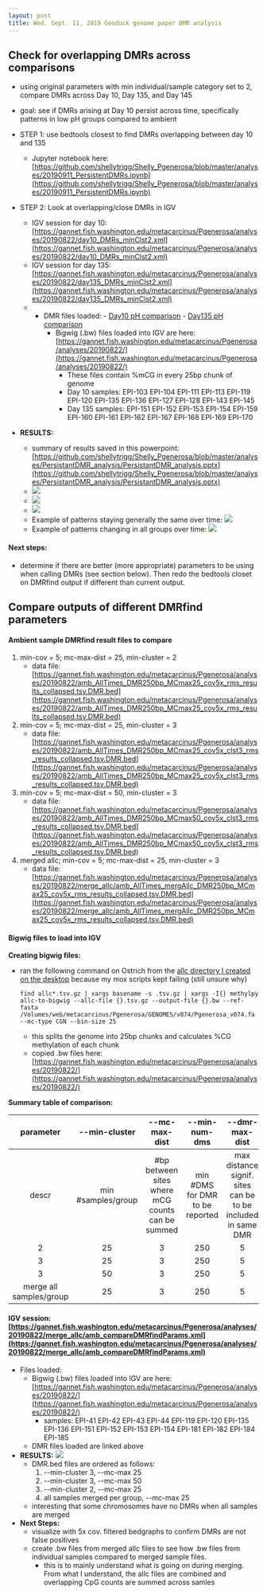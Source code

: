 ```yaml
---
layout: post
title: Wed. Sept. 11, 2019 Geoduck genome paper DMR analysis
---
```


## Check for overlapping DMRs across comparisons

- using original parameters with min individual/sample category set to 2, compare DMRs across Day 10, Day 135, and Day 145
- goal: see if DMRs arising at Day 10 persist across time, specifically patterns in low pH groups compared to ambient

- STEP 1: use bedtools closest to find DMRs overlapping between day 10 and 135
	- Jupyter notebook here: [https://github.com/shellytrigg/Shelly_Pgenerosa/blob/master/analyses/20190911_PersistentDMRs.ipynb](https://github.com/shellytrigg/Shelly_Pgenerosa/blob/master/analyses/20190911_PersistentDMRs.ipynb)
- STEP 2: Look at overlapping/close DMRs in IGV
	- IGV session for day 10: [https://gannet.fish.washington.edu/metacarcinus/Pgenerosa/analyses/20190822/day10_DMRs_minClst2.xml](https://gannet.fish.washington.edu/metacarcinus/Pgenerosa/analyses/20190822/day10_DMRs_minClst2.xml)
	- IGV session for day 135: [https://gannet.fish.washington.edu/metacarcinus/Pgenerosa/analyses/20190822/day135_DMRs_minClst2.xml](https://gannet.fish.washington.edu/metacarcinus/Pgenerosa/analyses/20190822/day135_DMRs_minClst2.xml)
	- - DMR files loaded: 
			- [Day10 pH comparison](https://gannet.fish.washington.edu/metacarcinus/Pgenerosa/analyses/20190822/day10_AllpH_DMR250bp_MCmax25_cov5x_rms_results_collapsed.tsv.DMR.bed)
			- [Day135 pH comparison](https://gannet.fish.washington.edu/metacarcinus/Pgenerosa/analyses/20190822/day135_AllpH_DMR250bp_MCmax25_cov5x_rms_results_collapsed.tsv.DMR.bed)
		- Bigwig (.bw) files loaded into IGV are here: [https://gannet.fish.washington.edu/metacarcinus/Pgenerosa/analyses/20190822/](https://gannet.fish.washington.edu/metacarcinus/Pgenerosa/analyses/20190822/)
			-  These files contain %mCG in every 25bp chunk of genome
			-  Day 10 samples: EPI-103 EPI-104 EPI-111 EPI-113 EPI-119 EPI-120 EPI-135 EPI-136 EPI-127 EPI-128 EPI-143 EPI-145
			-  Day 135 samples: EPI-151 EPI-152 EPI-153 EPI-154 EPI-159 EPI-160 EPI-161 EPI-162 EPI-167 EPI-168 EPI-169 EPI-170
- **RESULTS:**
	- summary of results saved in this powerpoint: [https://github.com/shellytrigg/Shelly_Pgenerosa/blob/master/analyses/PersistantDMR_analysis/PersistantDMR_analysis.pptx](https://github.com/shellytrigg/Shelly_Pgenerosa/blob/master/analyses/PersistantDMR_analysis/PersistantDMR_analysis.pptx)
	- [![](https://raw.githubusercontent.com/shellytrigg/Shelly_Pgenerosa/master/analyses/PersistantDMR_analysis/Slide1.jpeg)](https://raw.githubusercontent.com/shellytrigg/Shelly_Pgenerosa/master/analyses/PersistantDMR_analysis/Slide1.jpeg)
	- [![](https://raw.githubusercontent.com/shellytrigg/Shelly_Pgenerosa/master/analyses/PersistantDMR_analysis/Slide2.jpeg)](https://raw.githubusercontent.com/shellytrigg/Shelly_Pgenerosa/master/analyses/PersistantDMR_analysis/Slide2.jpeg)
	- [![](https://raw.githubusercontent.com/shellytrigg/Shelly_Pgenerosa/master/analyses/PersistantDMR_analysis/Slide3.jpeg)](https://raw.githubusercontent.com/shellytrigg/Shelly_Pgenerosa/master/analyses/PersistantDMR_analysis/Slide3.jpeg)
	- Example of patterns staying generally the same over time: [![](https://raw.githubusercontent.com/shellytrigg/Shelly_Pgenerosa/master/analyses/PersistantDMR_analysis/Slide4.jpeg)](https://raw.githubusercontent.com/shellytrigg/Shelly_Pgenerosa/master/analyses/PersistantDMR_analysis/Slide4.jpeg)
	- Example of patterns changing in all groups over time: [![](https://raw.githubusercontent.com/shellytrigg/Shelly_Pgenerosa/master/analyses/PersistantDMR_analysis/Slide5.jpeg)](https://raw.githubusercontent.com/shellytrigg/Shelly_Pgenerosa/master/analyses/PersistantDMR_analysis/Slide5.jpeg)

#### Next steps: 
- determine if there are better (more appropriate) parameters to be using when calling DMRs (see section below). Then redo the bedtools closet on DMRfind output if different than current output.


## Compare outputs of different DMRfind parameters

#### Ambient sample DMRfind result files to compare
1. min-cov = 5; mc-max-dist = 25, min-cluster = 2 
	- data file: [https://gannet.fish.washington.edu/metacarcinus/Pgenerosa/analyses/20190822/amb_AllTimes_DMR250bp_MCmax25_cov5x_rms_results_collapsed.tsv.DMR.bed](https://gannet.fish.washington.edu/metacarcinus/Pgenerosa/analyses/20190822/amb_AllTimes_DMR250bp_MCmax25_cov5x_rms_results_collapsed.tsv.DMR.bed) 
2. min-cov = 5; mc-max-dist = 25, min-cluster = 3 
	- data file: [https://gannet.fish.washington.edu/metacarcinus/Pgenerosa/analyses/20190822/amb_AllTimes_DMR250bp_MCmax25_cov5x_clst3_rms_results_collapsed.tsv.DMR.bed](https://gannet.fish.washington.edu/metacarcinus/Pgenerosa/analyses/20190822/amb_AllTimes_DMR250bp_MCmax25_cov5x_clst3_rms_results_collapsed.tsv.DMR.bed)
3. min-cov = 5; mc-max-dist = 50, min-cluster = 3 
	- data file: [https://gannet.fish.washington.edu/metacarcinus/Pgenerosa/analyses/20190822/amb_AllTimes_DMR250bp_MCmax50_cov5x_clst3_rms_results_collapsed.tsv.DMR.bed](https://gannet.fish.washington.edu/metacarcinus/Pgenerosa/analyses/20190822/amb_AllTimes_DMR250bp_MCmax50_cov5x_clst3_rms_results_collapsed.tsv.DMR.bed)
4. merged allc; min-cov = 5; mc-max-dist = 25, min-cluster = 3 
	- data file: [https://gannet.fish.washington.edu/metacarcinus/Pgenerosa/analyses/20190822/merge_allc/amb_AllTimes_mergAllc_DMR250bp_MCmax25_cov5x_rms_results_collapsed.tsv.DMR.bed](https://gannet.fish.washington.edu/metacarcinus/Pgenerosa/analyses/20190822/merge_allc/amb_AllTimes_mergAllc_DMR250bp_MCmax25_cov5x_rms_results_collapsed.tsv.DMR.bed)

#### Bigwig files to load into IGV
**Creating bigwig files:**

- ran the following command on Ostrich from the [allc directory I created on the desktop]() because my mox scripts kept failing (still unsure why) 
	```
	find allc*.tsv.gz | xargs basename -s .tsv.gz | xargs -I{} methylpy allc-to-bigwig --allc-file {}.tsv.gz --output-file {}.bw --ref-fasta /Volumes/web/metacarcinus/Pgenerosa/GENOMES/v074/Pgenerosa_v074.fa --mc-type CGN --bin-size 25
	```
	- this splits the genome into 25bp chunks and calculates %CG methylation of each chunk
	- copied .bw files here: [https://gannet.fish.washington.edu/metacarcinus/Pgenerosa/analyses/20190822/](https://gannet.fish.washington.edu/metacarcinus/Pgenerosa/analyses/20190822/)

**Summary table of comparison:**

**parameter**|**--min-cluster**|**--mc-max-dist**|**--min-num-dms**|**--dmr-max-dist**|**--min-cov**| |
:-----:|:-----:|:-----:|:-----:|:-----:|:-----:|:-----:
descr|min #samples/group|#bp between sites where mCG counts can be summed|min #DMS for DMR to be reported|max distance signif. sites can be to be included in same DMR|min #reads for DMS to be considered|#**DMRs called**
 |2|25|3|250|5|192
 |3|25|3|250|5|22
 |3|50|3|250|5|32
 |merge all samples/group|25|3|250|5|716

#### IGV session: [https://gannet.fish.washington.edu/metacarcinus/Pgenerosa/analyses/20190822/merge_allc/amb_compareDMRfindParams.xml](https://gannet.fish.washington.edu/metacarcinus/Pgenerosa/analyses/20190822/merge_allc/amb_compareDMRfindParams.xml)
- Files loaded: 
	- Bigwig (.bw) files loaded into IGV are here: [https://gannet.fish.washington.edu/metacarcinus/Pgenerosa/analyses/20190822/](https://gannet.fish.washington.edu/metacarcinus/Pgenerosa/analyses/20190822/)
		- samples: EPI-41 EPI-42 EPI-43 EPI-44 EPI-119 EPI-120 EPI-135 EPI-136 EPI-151 EPI-152 EPI-153 EPI-154 EPI-181 EPI-182 EPI-184 EPI-185
	- DMR files loaded are linked above
- **RESULTS:**
[![](https://raw.githubusercontent.com/shellytrigg/Shelly_Pgenerosa/master/analyses/Amb_all_determineDMRfindParams/img/Screen%20Shot%202019-09-12%20at%204.03.33%20PM.png)](https://raw.githubusercontent.com/shellytrigg/Shelly_Pgenerosa/master/analyses/Amb_all_determineDMRfindParams/img/Screen%20Shot%202019-09-12%20at%204.03.33%20PM.png)
	- DMR.bed files are ordered as follows:
		1. --min-cluster 3, --mc-max 25
		2.  --min-cluster 3, --mc-max 50
		3. --min-cluster 2, --mc-max 25
		4. all samples merged per group, --mc-max 25
	- interesting that some chromosomes have no DMRs when all samples are merged
- **Next Steps:**
	- visualize with 5x cov. filtered bedgraphs to confirm DMRs are not false positives
	- create .bw files from merged allc files to see how .bw files from individual samples compared to merged sample files. 
		- this is to mainly understand what is going on during merging. From what I understand, the allc files are combined and overlapping CpG counts are summed across samles    

